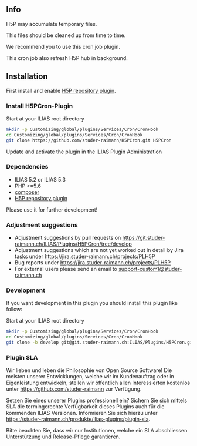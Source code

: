 ## Info
H5P may accumulate temporary files.

This files should be cleaned up from time to time.

We recommend you to use this cron job plugin.

This cron job also refresh H5P hub in background.

## Installation

First install and enable [H5P repository plugin](https://github.com/studer-raimann/H5P).

### Install H5PCron-Plugin
Start at your ILIAS root directory
```bash
mkdir -p Customizing/global/plugins/Services/Cron/CronHook
cd Customizing/global/plugins/Services/Cron/CronHook
git clone https://github.com/studer-raimann/H5PCron.git H5PCron
```
Update and activate the plugin in the ILIAS Plugin Administration

### Dependencies
* ILIAS 5.2 or ILIAS 5.3
* PHP >=5.6
* [composer](https://getcomposer.org)
* [H5P repository plugin](https://github.com/studer-raimann/H5P)

Please use it for further development!

### Adjustment suggestions
* Adjustment suggestions by pull requests on https://git.studer-raimann.ch/ILIAS/Plugins/H5PCron/tree/develop
* Adjustment suggestions which are not yet worked out in detail by Jira tasks under https://jira.studer-raimann.ch/projects/PLH5P
* Bug reports under https://jira.studer-raimann.ch/projects/PLH5P
* For external users please send an email to support-custom1@studer-raimann.ch

### Development
If you want development in this plugin you should install this plugin like follow:

Start at your ILIAS root directory
```bash
mkdir -p Customizing/global/plugins/Services/Cron/CronHook
cd Customizing/global/plugins/Services/Cron/CronHook
git clone -b develop git@git.studer-raimann.ch:ILIAS/Plugins/H5PCron.git H5PCron
```

### Plugin SLA
Wir lieben und leben die Philosophie von Open Source Software! Die meisten unserer Entwicklungen, welche wir im Kundenauftrag oder in Eigenleistung entwickeln, stellen wir öffentlich allen Interessierten kostenlos unter https://github.com/studer-raimann zur Verfügung.

Setzen Sie eines unserer Plugins professionell ein? Sichern Sie sich mittels SLA die termingerechte Verfügbarkeit dieses Plugins auch für die kommenden ILIAS Versionen. Informieren Sie sich hierzu unter https://studer-raimann.ch/produkte/ilias-plugins/plugin-sla.

Bitte beachten Sie, dass wir nur Institutionen, welche ein SLA abschliessen Unterstützung und Release-Pflege garantieren.
